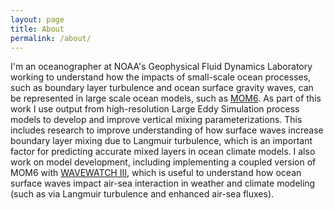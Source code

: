 ```yaml
---
layout: page
title: About
permalink: /about/
---
```


I'm an oceanographer at NOAA's Geophysical Fluid Dynamics Laboratory working to understand how the impacts of small-scale ocean processes, such as boundary layer turbulence and ocean surface gravity waves, can be represented in large scale ocean models, such as [MOM6](https://github.com/NOAA-GFDL/MOM6). As part of this work I use output from high-resolution Large Eddy Simulation process models to develop and improve vertical mixing parameterizations. This includes research to improve understanding of how surface waves increase boundary layer mixing due to Langmuir turbulence, which is an important factor for predicting accurate mixed layers in ocean climate models. I also work on model development, including implementing a coupled version of MOM6 with [WAVEWATCH III](https://github.com/NOAA-EMC/WW3), which is useful to understand how ocean surface waves impact air-sea interaction in weather and climate modeling (such as via Langmuir turbulence and enhanced air-sea fluxes).